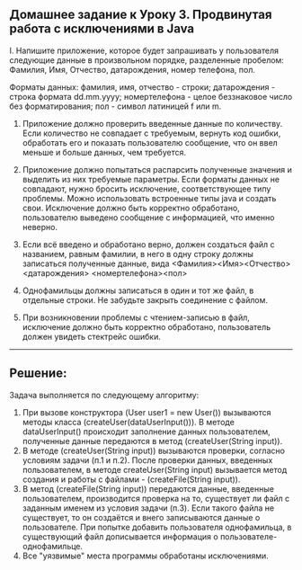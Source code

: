 ## Домашнее задание к Уроку 3. Продвинутая работа с исключениями в Java

I. Напишите приложение, которое будет запрашивать у пользователя следующие данные в произвольном порядке, разделенные пробелом:
Фамилия, Имя, Отчество, датарождения, номер телефона, пол.

Форматы данных:
фамилия, имя, отчество - строки;
датарождения - строка формата dd.mm.yyyy;
номертелефона - целое беззнаковое число без форматирования;
пол - символ латиницей f или m.

1. Приложение должно проверить введенные данные по количеству. Если количество не совпадает с требуемым, вернуть код ошибки, обработать его и показать пользователю сообщение, что он ввел меньше и больше данных, чем требуется.

2. Приложение должно попытаться распарсить полученные значения и выделить из них требуемые параметры. Если форматы данных не совпадают, нужно бросить исключение, соответствующее типу проблемы. Можно использовать встроенные типы java и создать свои. Исключение должно быть корректно обработано, пользователю выведено сообщение с информацией, что именно неверно.

3. Если всё введено и обработано верно, должен создаться файл с названием, равным фамилии, в него в одну строку должны записаться полученные данные, вида <Фамилия><Имя><Отчество><датарождения> <номертелефона><пол>

4. Однофамильцы должны записаться в один и тот же файл, в отдельные строки. Не забудьте закрыть соединение с файлом.

5. При возникновении проблемы с чтением-записью в файл, исключение должно быть корректно обработано, пользователь должен увидеть стектрейс ошибки.

---
## Решение:

Задача выполняется по следующему алгоритму:

1. При вызове конструктора (User user1 = new User())  вызываются методы класса (createUser(dataUserInput())). В методе dataUserInput() происходит заполнение данных пользователем, полученные данные передаются в метод (createUser(String input)).
2. В методе (createUser(String input)) вызываются проверки, согласно условиям задачи (п.1 и п.2). После проверки данных, введенных пользователем, в методе createUser(String input) вызывается метод создания и работы с файлами - (createFile(String input)).
3. В метод (createFile(String input)) передаются данные, введенные пользователем, производится проверка на то, существует ли файл с заданным именем из условия задачи (п.3). Если такого файла не существует, то он создаётся и внего  записываются данные о пользователе. При попытке добавить пользователя однофамильца, в существующий файл дописывается информация о пользователе-однофамильце.
4. Все "уязвимые" места программы обработаны исключениями.